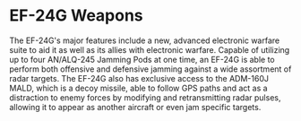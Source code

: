 # EF-24G Weapons

The EF-24G's major features include a new, advanced electronic warfare suite to aid it as well as its allies with electronic warfare. Capable of utilizing up to four AN/ALQ-245 Jamming Pods at one time, an EF-24G is able to perform both offensive and defensive jamming against a wide assortment of radar targets. The EF-24G also has exclusive access to the ADM-160J MALD, which is a decoy missile, able to follow GPS paths and act as a distraction to enemy forces by modifying and retransmitting radar pulses, allowing it to appear as another aircraft or even jam specific targets.
